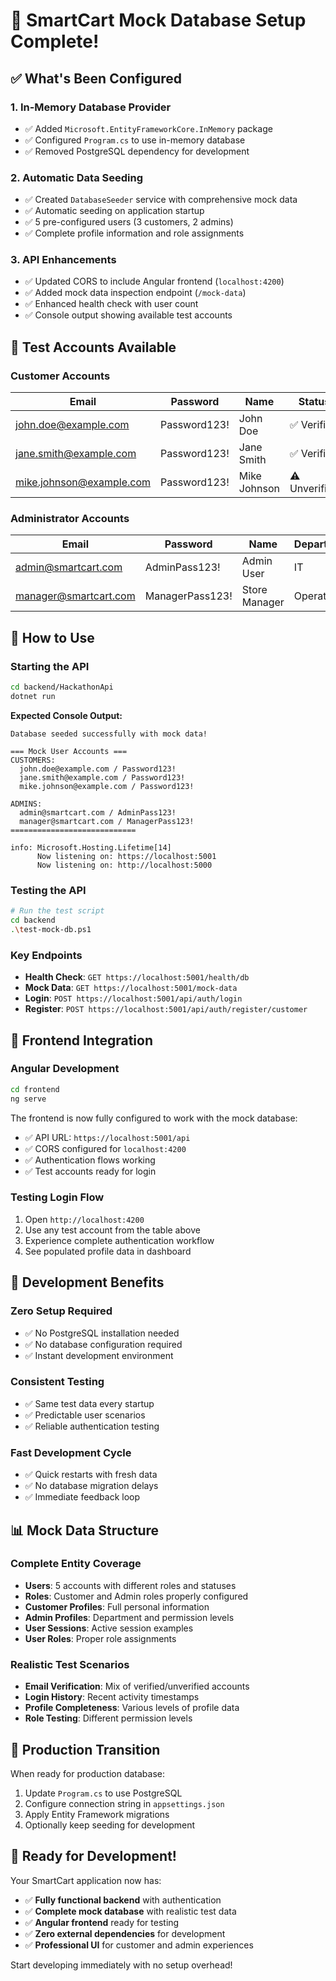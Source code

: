 # 🎉 SmartCart Mock Database Setup Complete!

## ✅ What's Been Configured

### 1. In-Memory Database Provider
- ✅ Added `Microsoft.EntityFrameworkCore.InMemory` package
- ✅ Configured `Program.cs` to use in-memory database
- ✅ Removed PostgreSQL dependency for development

### 2. Automatic Data Seeding
- ✅ Created `DatabaseSeeder` service with comprehensive mock data
- ✅ Automatic seeding on application startup
- ✅ 5 pre-configured users (3 customers, 2 admins)
- ✅ Complete profile information and role assignments

### 3. API Enhancements
- ✅ Updated CORS to include Angular frontend (`localhost:4200`)
- ✅ Added mock data inspection endpoint (`/mock-data`)
- ✅ Enhanced health check with user count
- ✅ Console output showing available test accounts

## 🔑 Test Accounts Available

### Customer Accounts
| Email | Password | Name | Status | Profile |
|-------|----------|------|--------|---------|
| john.doe@example.com | Password123! | John Doe | ✅ Verified | Complete |
| jane.smith@example.com | Password123! | Jane Smith | ✅ Verified | Complete |
| mike.johnson@example.com | Password123! | Mike Johnson | ⚠️ Unverified | Complete |

### Administrator Accounts
| Email | Password | Name | Department | Level |
|-------|----------|------|------------|-------|
| admin@smartcart.com | AdminPass123! | Admin User | IT | SuperAdmin |
| manager@smartcart.com | ManagerPass123! | Store Manager | Operations | Manager |

## 🚀 How to Use

### Starting the API
```bash
cd backend/HackathonApi
dotnet run
```

**Expected Console Output:**
```
Database seeded successfully with mock data!

=== Mock User Accounts ===
CUSTOMERS:
  john.doe@example.com / Password123!
  jane.smith@example.com / Password123!
  mike.johnson@example.com / Password123!

ADMINS:
  admin@smartcart.com / AdminPass123!
  manager@smartcart.com / ManagerPass123!
============================

info: Microsoft.Hosting.Lifetime[14]
      Now listening on: https://localhost:5001
      Now listening on: http://localhost:5000
```

### Testing the API
```bash
# Run the test script
cd backend
.\test-mock-db.ps1
```

### Key Endpoints
- **Health Check**: `GET https://localhost:5001/health/db`
- **Mock Data**: `GET https://localhost:5001/mock-data`
- **Login**: `POST https://localhost:5001/api/auth/login`
- **Register**: `POST https://localhost:5001/api/auth/register/customer`

## 🎯 Frontend Integration

### Angular Development
```bash
cd frontend
ng serve
```

The frontend is now fully configured to work with the mock database:
- ✅ API URL: `https://localhost:5001/api`
- ✅ CORS configured for `localhost:4200`
- ✅ Authentication flows working
- ✅ Test accounts ready for login

### Testing Login Flow
1. Open `http://localhost:4200`
2. Use any test account from the table above
3. Experience complete authentication workflow
4. See populated profile data in dashboard

## 🔧 Development Benefits

### Zero Setup Required
- ✅ No PostgreSQL installation needed
- ✅ No database configuration required
- ✅ Instant development environment

### Consistent Testing
- ✅ Same test data every startup
- ✅ Predictable user scenarios
- ✅ Reliable authentication testing

### Fast Development Cycle
- ✅ Quick restarts with fresh data
- ✅ No database migration delays
- ✅ Immediate feedback loop

## 📊 Mock Data Structure

### Complete Entity Coverage
- **Users**: 5 accounts with different roles and statuses
- **Roles**: Customer and Admin roles properly configured
- **Customer Profiles**: Full personal information
- **Admin Profiles**: Department and permission levels
- **User Sessions**: Active session examples
- **User Roles**: Proper role assignments

### Realistic Test Scenarios
- **Email Verification**: Mix of verified/unverified accounts
- **Login History**: Recent activity timestamps
- **Profile Completeness**: Various levels of profile data
- **Role Testing**: Different permission levels

## 🔄 Production Transition

When ready for production database:
1. Update `Program.cs` to use PostgreSQL
2. Configure connection string in `appsettings.json`
3. Apply Entity Framework migrations
4. Optionally keep seeding for development

## 🎉 Ready for Development!

Your SmartCart application now has:
- ✅ **Fully functional backend** with authentication
- ✅ **Complete mock database** with realistic test data
- ✅ **Angular frontend** ready for testing
- ✅ **Zero external dependencies** for development
- ✅ **Professional UI** for customer and admin experiences

Start developing immediately with no setup overhead! 